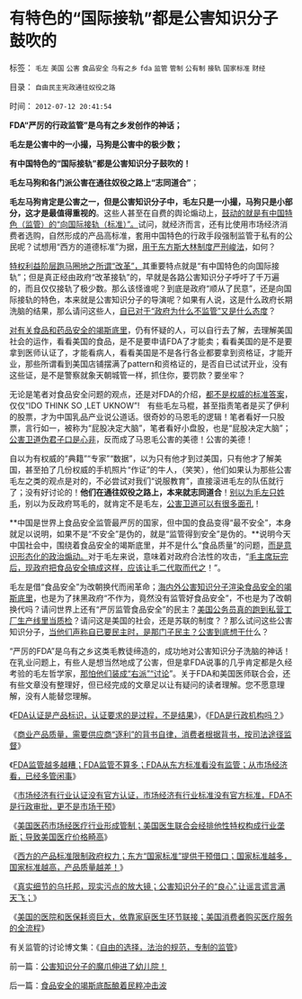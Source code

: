 # 有特色的“国际接轨”都是公害知识分子鼓吹的

标签： `毛左` `美国` `公害` `食品安全` `乌有之乡` `fda` `监管` `管制` `公有制` `接轨` `国家标准` `财经` 

目录： `自由民主宪政通往奴役之路`

时间： `2012-07-12 20:41:54`

**FDA“严厉的行政监管”是乌有之乡发创作的神话；**

**毛左是公害中的一小撮，马狗是公害中的极少数；**

**有中国特色的“国际接轨”都是公害知识分子鼓吹的！**

**毛左马狗和各门派公害在通往奴役之路上“志同道合”**；

**毛左马狗肯定是公害之一，但是公害知识分子中，毛左只是一小撮，马狗只是小部分，这才是最值得重视的**。这些人甚至在自费的舆论煽动上，[鼓动的就是有中国特色（监管）的“向国际接轨（标准）”。](../../../2012/6/4/向国际接轨的中国特色.md)试问，就经济而言，还有比使用市场经济消费者选购，自然形成的产品高标准，套用中国特色的行政手段强制监管于私有的公民呢？试想用“西方的道德标准”为据，[用于东方斯大林制度严刑峻法](../../../2012/7/5/赵高新政，黑社会可能会到处下毒.md)，如何？

[特权利益阶层跑马圈地之所谓“改革”，](../../../2012/6/7/国有垄断利益集团借改革为名“跑马圈地”.md)其重要特点就是“有中国特色的向国际接轨”；但是真正经由政府“改革接轨”的，早就是各路公害知识分子呼吁了千万遍的，而且仅仅接轨了极少数。那么该怪谁呢？到底是政府“顺从了民意”，还是向国际接轨的特色，本来就是公害知识分子的导演呢？如果有人说，这是什么政府长期洗脑的结果，那么请问这些人，[自已对于“政府为什么不监管”又是什么态度](../../../2011/8/15/胡乱批评政府的国民劣根性.md)？

[对有关食品和药品安全的竭斯底里](../../../2012/4/20/食品安全竭斯底里的民粹和文革.md)，仍有怀疑的人，可以自行去了解，去理解美国社会的运作，看看美国的食品，是不是要申请FDA了才能卖；看看美国的是不是要拿到医师认证了，才能看病人，看看美国是不是各行各业都要拿到资格证，才能开业，那些所谓看到美国店铺摆满了pattern和资格证的，是否自已试试开业，没有这些证，是不是警察就象天朝城管一样，抓住你，要罚款？要坐牢？

无论是笔者对食品安全问题的观点，还是对FDA的介绍，[都不是权威的标准答案](../../../2012/4/12/国产文人缺乏“文（科学）”能力.md)，仅仅“IDO THINK SO ,LET UKNOW”!　有些毛左马棍，甚至指责笔者是买了伊利的股票，才为中国乳品产业说公道话。很奇妙的马恩毛的逻辑！笔者看好一只股票，言行如一，被称为“屁股决定大脑”，笔者看好小盘股，也是“屁股决定大脑”；[公害卫道伪君子口是心非](../../../2009/6/12/君子不是伪君子，不做道德先生.md)，反而成了马恩毛公害的美德！公害的美德！

自以为有权威的“典籍”“专家”“数据”，以为只有他才到过美国，只有他才了解美国，甚至拍了几份权威的手机照片“作证”的牛人，（笑笑），他们如果认为那些公害毛左之类的观点是对的，不必尝试对我们“说服教育”，直接滚进毛左的队伍就行了；没有好讨论的！**他们在通往奴役之路上，本来就志同道合**！[别以为毛左只姓毛](../../../2010/6/23/毛左真的姓“毛”吗.md)，别以为反政府骂毛的，就肯定不是毛左，[公害卫道可以有很多面孔](../../../2012/6/11/愚民公害总是某一层次的统治者；.md)！

**中国是世界上食品安全监管最严厉的国家，但中国的食品变得“最不安全”，本身就足以说明，如果不是“不安全”是伪的，就是“监管得到安全”是伪的。**说明今天中国社会中，围绕着食品安全的竭斯底里，并不是什么“食品质量”的问题，[而是意识形态化的政治煽动。](../../../2012/4/20/食品安全竭斯底里的民粹和文革.md)对于毛左来说，意味着对政府合法性的攻击，“[毛主席玩完后，现政府把食品安全搞成这样，应该让毛二代取而代之](../../../2012/4/19/食品安全竭斯底里的文革喧闹.md)！”。

毛左是借“食品安全”为改朝换代而闹革命；[海内外公害知识分子渲染食品安全的竭斯底里](../../../2012/4/19/民粹冲击波中歇斯底里的天堂情结.md)，也是为了抹黑政府“不作为，竟然没有监管好食品安全”，不也是为了改朝换代吗？请问世界上还有“严厉监管食品安全”的民主？[美国公务员真的跑到私营工厂生产线里当质检](../../../2012/5/3/传统文化谣言多！“细节理性主义”鼓励谣言.md)？请问这是美国的社会，还是苏联的制度？？那么试问这些公害知识分子，[当他们声称自已要民主时，是那门子民主？公害到底想干什](../../../2012/4/19/反对管制传媒的记者们，要求管制各行各业.md)么？

“严厉的FDA”是乌有之乡这类毛教徒缔造的，成功地对公害知识分子洗脑的神话！在乳业问题上，有些人是想当然地成了公害，但是拿FDA说事的几乎肯定都是久经考验的毛左哲学家，[那怕他们装成“右派”“讨论](../../../2012/2/16/举着白旗发动进攻的“国学”.md)”。关于FDA和美国医师联合会，还有些文章没有整理好，但已经完成的文章足以让有疑问的读者理解。您不愿意理解，没有人能替您理解。

《[FDA认证是产品标识，认证要求的是过程，不是结果](../../../2008/9/17/中国产品质量管理标准体系应全盘西化.md)》，《[FDA是行政机构吗？](../../../2010/7/30/FDA是行政机构吗.md)》

《[商业产品质量，需要供应商“逐利”的背书自律，消费者根据背书，按司法途径监督](../../../2008/9/18/三鹿事件：中国拥有高质量产品的五个步骤.md)》

《[FDA监管越多越糟；FDA监管不算多；FDA从东方标准看没有监管；从市场经济看，已经多管闲事](../../../2011/6/10/FDA监管越多越没有公益.md)》

《[市场经济有行业认证没有官方认证，市场经济有行业标准没有官方标准，FDA不是行政审批，更不是市场干预](http://blog.sina.com.cn/u/5563a64d0100kb8y)》

《[美国医药市场经医疗行业形成管制；美国医生联合会经排他性特权构成行业垄断；导致美国医疗价格畸高](../../../2011/6/11/美国医保医疗医药市场管制造成垄断和高价.md)》

《[西方的产品标准限制政府权力；东方“国家标准”提供干预借口；国家标准越多，国家标准越高，产品质量越差！](../../../2012/5/5/公害知识分子的恶法之国家标准.md)》

《[真实细节的乌托邦，现实污点的放大镜；公害知识分子的“良心”,让谣言谎言满天飞；](../../../2012/5/6/真实细节的乌托邦，现实污点的放大镜；.md)》

《[美国的医院和医保耗资巨大，依靠家庭医生环节联接；美国消费者购买医疗服务的全流程](../../../2012/5/1/美国医疗体系的核心和流程和家庭医生.md)》

有关监管的讨论博文集：《[自由的选择，法治的规范，专制的监管](../../../2011/7/16/自由的选择，法治的规范，专制的监管.md)》



前一篇：[公害知识分子的魔爪伸进了幼儿院！](../../../2012/7/12/公害知识分子的魔爪伸进了幼儿院！.md)

后一篇：[食品安全的竭斯底酝酿着民粹冲击波](../../../2012/7/12/食品安全的竭斯底酝酿着民粹冲击波.md)